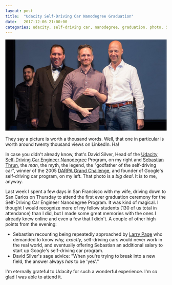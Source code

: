 ```yaml
---
layout: post
title:  "Udacity Self-Driving Car Nanodegree Graduation"
date:   2017-12-06 21:00:00 
categories: udacity, self-driving car, nanodegree, graduation, photo, Sebastian Thrun, David Silver
---
```


![THE photo](https://github.com/jeremy-shannon/jeremy-shannon.github.io/blob/master/images/graduation_photo/graduation_photo.jpg?raw=true)

They say a picture is worth a thousand words. Well, that one in particular is worth around twenty thousand views on LinkedIn. Ha!

In case you didn't already know, that's David Silver, Head of the [Udacity Self-Driving Car Engineer Nanodegree](https://udacity.com/drive) Program, on my right and [Sebastian Thrun](https://en.wikipedia.org/wiki/Sebastian_Thrun), the *man*, the myth, the legend, the "godfather of the self-driving car", winner of the 2005 [DARPA Grand Challenge](https://en.wikipedia.org/wiki/DARPA_Grand_Challenge), and founder of Google's self-driving car program, on my left. That photo is a *big deal*. It is to me, anyway.

Last week I spent a few days in San Francisco with my wife, driving down to San Carlos on Thursday to attend the first ever graduation ceremony for the Self-Driving Car Engineer Nanodegree Program. It was kind of magical. I thought I would recognize more of my fellow students (130 of us total in attendance) than I did, but I made some great memories with the ones I already knew online and even a few that I didn't. A couple of other high points from the evening: 

- Sebastian recounting being repeatedly approached by [Larry Page](https://en.wikipedia.org/wiki/Larry_Page) who demanded to know *why, exactly*, self-driving cars would never work in the real world, and eventually offering Sebastian an additional salary to start up Google's self-driving car program.
- David Silver's sage advice: "When you're trying to break into a new field, the answer always *has* to be 'yes'."

I'm eternally grateful to Udacity for such a wonderful experience. I'm *so* glad I was able to attend it.